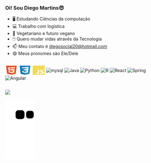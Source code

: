 ### Oi! Sou Diego Martins😎



- 🖥️ Estudando Ciências da computação
- 💻 Trabalho com logística
- 🌱 Vegetariano e futuro vegano
- 🖱️ Quero mudar vidas através da Tecnologia
- 📫 Meu contato é diegosocial20@hotmail.com
- 😄 Meus pronomes são Ele/Dele

<div style="display: inline_block"><br>
<img align="center" alt="HTML" height="30" width="40" src="https://raw.githubusercontent.com/devicons/devicon/master/icons/html5/html5-original.svg">
<img align="center" alt="CSS" height="30" width="40" src="https://raw.githubusercontent.com/devicons/devicon/master/icons/css3/css3-original.svg">  
<img align="center" alt="Js" height="30" width="40" src="https://raw.githubusercontent.com/devicons/devicon/master/icons/javascript/javascript-plain.svg"> 
<img align="center" alt="mysql" height="30" width="40" src="https://cdn.jsdelivr.net/gh/devicons/devicon/icons/mysql/mysql-plain-wordmark.svg">
<img align="center" alt="Java" height="30" width="40" src="https://cdn.jsdelivr.net/gh/devicons/devicon/icons/java/java-original-wordmark.svg">
<img align="center" alt="Python" height="30" width="40" src="https://cdn.jsdelivr.net/gh/devicons/devicon/icons/python/python-original-wordmark.svg">
<img align="center" alt="R" height="30" width="40" src="https://cdn.jsdelivr.net/gh/devicons/devicon/icons/r/r-original.svg">
<img align="center" alt="React" height="30" width="40" src="https://cdn.jsdelivr.net/gh/devicons/devicon/icons/react/react-original.svg">
<img align="center" alt="Spring" height="30" width="40" src="https://cdn.jsdelivr.net/gh/devicons/devicon/icons/spring/spring-plain-wordmark.svg">
<img align="center" alt="Angular" height="30" width="40"src="https://cdn.jsdelivr.net/gh/devicons/devicon/icons/angularjs/angularjs-original.svg">

  
</div>

##

  <a href="https://www.instagram.com/diegomartins.360/" target="_blank"><img src="https://img.shields.io/badge/Instagram-E4405F?style=for-the-badge&logo=instagram&logoColor=white" target="_blank"><a>
    
![Snake animation](https://github.com/rafaballerini/rafaballerini/blob/output/github-contribution-grid-snake.svg)
  
  <div>
  
